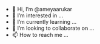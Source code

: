 - 👋 Hi, I’m @ameyaarukar
- 👀 I’m interested in ...
- 🌱 I’m currently learning ...
- 💞️ I’m looking to collaborate on ...
- 📫 How to reach me ...

<!---
ameyaarukar/ameyaarukar is a ✨ special ✨ repository because its `README.md` (this file) appears on your GitHub profile.
You can click the Preview link to take a look at your changes.
--->
